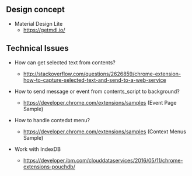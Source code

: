 ## Design concept

* Material Design Lite
  - https://getmdl.io/

## Technical Issues

* How can get selected text from contents?
  - http://stackoverflow.com/questions/2626859/chrome-extension-how-to-capture-selected-text-and-send-to-a-web-service

* How to send message or event from contents_script to background?
  - https://developer.chrome.com/extensions/samples (Event Page Sample)

* How to handle contedxt menu?
  - https://developer.chrome.com/extensions/samples (Context Menus Sample)

* Work with IndexDB
  - https://developer.ibm.com/clouddataservices/2016/05/11/chrome-extensions-pouchdb/

